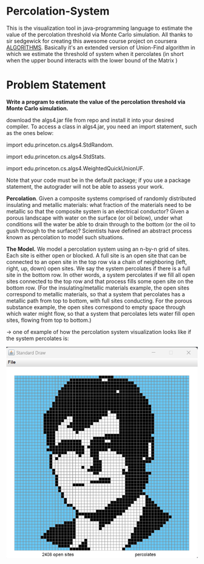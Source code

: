 # Percolation-System
This is the visualization tool in java-programming language to estimate the value of the percolation threshold via Monte Carlo simulation. 
All thanks to sir sedgewick for creating this awesome course project on coursera [ALGORITHMS](https://in.coursera.org/learn/algorithms-part1).
Basically it's an extended version of Union-Find algorithm in which we estimate the threshold of system when it percolates (in short when the upper bound interacts with the lower bound of the Matrix )

# Problem Statement

**Write a program to estimate the value of the percolation threshold via Monte Carlo simulation.**

download the algs4.jar file from repo and install it into your desired compiler.
To access a class in algs4.jar, you need an import statement, such as the ones below:

import edu.princeton.cs.algs4.StdRandom.

import edu.princeton.cs.algs4.StdStats.

import edu.princeton.cs.algs4.WeightedQuickUnionUF.

Note that your code must be in the default package; if you use a package statement, the autograder will not be able to assess your work.

**Percolation**. 
Given a composite systems comprised of randomly distributed insulating and metallic materials: what fraction of the materials need to be metallic so that the composite system is an electrical conductor? Given a porous landscape with water on the surface (or oil below), under what conditions will the water be able to drain through to the bottom (or the oil to gush through to the surface)? Scientists have defined an abstract process known as percolation to model such situations.

**The Model.**
We model a percolation system using an n-by-n grid of sites. Each site is either open or blocked. A full site is an open site that can be connected to an open site in the top row via a chain of neighboring (left, right, up, down) open sites. We say the system percolates if there is a full site in the bottom row. In other words, a system percolates if we fill all open sites connected to the top row and that process fills some open site on the bottom row. (For the insulating/metallic materials example, the open sites correspond to metallic materials, so that a system that percolates has a metallic path from top to bottom, with full sites conducting. For the porous substance example, the open sites correspond to empty space through which water might flow, so that a system that percolates lets water fill open sites, flowing from top to bottom.)

-> one of example of how the percolation system visualization looks like if the system percolates is:

[![mutt dark](https://github.com/Riteshp2001/Percolation-System/blob/main/Test_Data/sedgewick60.png)](https://github.com/Riteshp2001/Percolation-System/blob/main/Test_Data/sedgewick60.png)
